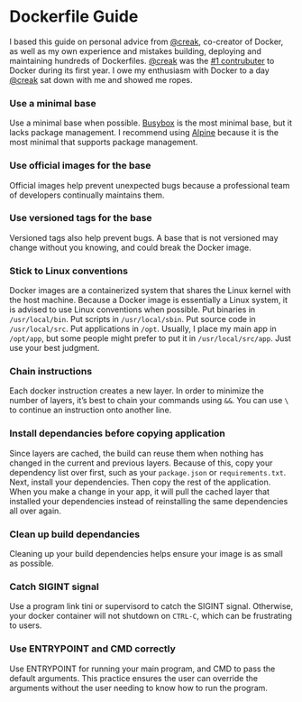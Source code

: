 # Dockerfile Guide

I based this guide on personal advice from [@creak](https://github.com/creack), co-creator of Docker, as well as my own
experience and mistakes building, deploying and maintaining hundreds of Dockerfiles. [@creak](https://github.com/creack)
was the [#1 contrubuter](https://github.com/moby/moby/graphs/contributors?from=2013-01-13&to=2014-01-31&type=c) to Docker
during its first year. I owe my enthusiasm with Docker to a day [@creak](https://github.com/creack) sat down with me and
showed me ropes.

### Use a minimal base
Use a minimal base when possible. [Busybox](https://hub.docker.com/_/busybox/) is the most minimal base, but it lacks package 
management. I recommend using [Alpine](https://hub.docker.com/_/alpine/) because it is the most minimal that supports package 
management.

### Use official images for the base
Official images help prevent unexpected bugs because a professional team of developers continually maintains them.

### Use versioned tags for the base
Versioned tags also help prevent bugs. A base that is not versioned may change without you knowing, and could break the 
Docker image.

### Stick to Linux conventions
Docker images are a containerized system that shares the Linux kernel with the host machine. Because a Docker image is 
essentially a Linux system, it is advised to use Linux conventions when possible. Put binaries in `/usr/local/bin`. Put 
scripts in `/usr/local/sbin`. Put source code in `/usr/local/src`. Put applications in `/opt`. Usually, I place my main app 
in `/opt/app`, but some people might prefer to put it in `/usr/local/src/app`. Just use your best judgment.

### Chain instructions
Each docker instruction creates a new layer. In order to minimize the number of layers, it’s best to chain your commands 
using `&&`. You can use `\` to continue an instruction onto another line.

### Install dependancies before copying application
Since layers are cached, the build can reuse them when nothing has changed in the current and previous layers. Because of 
this, copy your dependency list over first, such as your `package.json` or `requirements.txt`. Next, install your 
dependencies. Then copy the rest of the application. When you make a change in your app, it will pull the cached layer that
installed your dependencies instead of reinstalling the same dependencies all over again.

### Clean up build dependancies
Cleaning up your build dependencies helps ensure your image is as small as possible.

### Catch **SIGINT** signal
Use a program link tini or supervisord to catch the SIGINT signal. Otherwise, your docker container will not shutdown on 
`CTRL-C`, which can be frustrating to users.

### Use ENTRYPOINT and CMD correctly
Use ENTRYPOINT for running your main program, and CMD to pass the default arguments. This practice ensures the user can 
override the arguments without the user needing to know how to run the program.
